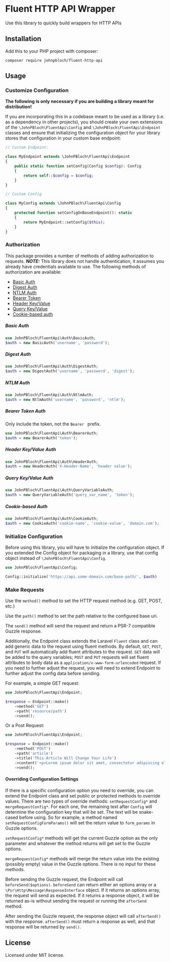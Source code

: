 # Fluent HTTP API Wrapper

Use this library to quickly build wrappers for HTTP APIs

## Installation

Add this to your PHP project with composer:

```shell
composer require johnpbloch/fluent-http-api
```

## Usage

### Customize Configuration

**The following is only necessary if you are building a library meant for distribution!**

If you are incorporating this in a codebase meant to be used as a library (i.e. as a dependency in other projects), you should create your own extensions of the `\JohnPBloch\FluentApi\Config` and `\JohnPBloch\FluentApi\Endpoint` classes and  ensure that initializing the configuration object for your library stores that configuration in your custom base endpoint:

```php
// Custom Endpoint:

class MyEndpoint extends \JohnPBloch\FluentApi\Endpoint
{
    public static function setConfig(Config $config): Config
    {
        return self::$config = $config;
    }
}

// Custom Config

class MyConfig extends \JohnPBloch\FluentApi\Config
{
    protected function setConfigOnBaseEndpoint(): static
    {
        return MyEndpoint::setConfig($this);
    }
}
```

### Authorization

This package provides a number of methods of adding authorization to requests. ***NOTE:*** This library does not handle authentication, it assumes you already have credentials available to use. The following methods of authorization are available:

- [Basic Auth](#basic-auth)
- [Digest Auth](#digest-auth)
- [NTLM Auth](#ntlm-auth)
- [Bearer Token](#bearer-token-auth)
- [Header Key/Value](#header-keyvalue-auth)
- [Query Key/Value](#query-keyvalue-auth)
- [Cookie-based auth](#query-keyvalue-auth)

##### Basic Auth

```php
use JohnPBloch\FluentApi\Auth\BasicAuth;
$auth = new BasicAuth('username', 'password');
```

##### Digest Auth

```php
use JohnPBloch\FluentApi\Auth\DigestAuth;
$auth = new DigestAuth('username', 'password', 'digest');
```

##### NTLM Auth

```php
use JohnPBloch\FluentApi\Auth\NtlmAuth;
$auth = new NtlmAuth('username', 'password', 'ntlm');
```

##### Bearer Token Auth

Only include the token, not the `Bearer ` prefix.

```php
use JohnPBloch\FluentApi\Auth\BearerAuth;
$auth = new BearerAuth('token');
```

##### Header Key/Value Auth

```php
use JohnPBloch\FluentApi\Auth\HeaderAuth;
$auth = new HeaderAuth('X-Header-Name', 'header value');
```

##### Query Key/Value Auth

```php
use JohnPBloch\FluentApi\Auth\QueryVariableAuth;
$auth = new QueryVariableAuth('query_var_name', 'token');
```

##### Cookie-based Auth

```php
use JohnPBloch\FluentApi\Auth\CookieAuth;
$auth = new CookieAuth('cookie-name', 'cookie-value', 'domain.com');
```

### Initialize Configuration

Before using this library, you will have to initialize the configuration object. If you extended the Config object for packaging in a library, use that config object instead of `\JohnPBloch\FluentApi\Config`.

```php
use JohnPBloch\FluentApi\Config;

Config::initialize('https://api.some-domain.com/base-path/', $auth)
```

### Make Requests

Use the `method()` method to set the HTTP request method (e.g. GET, POST, etc.)

Use the `path()` method to set the path relative to the configured base uri.

The `send()` method will send the request and return a PSR-7 compatible Guzzle response.

Additionally, the Endpoint class extends the Laravel `Fluent` class and can add generic data to the request using fluent methods. By default, `GET`, `POST`, and `PUT` will automatically add fluent attributes to the request. `GET` data will be added to the query variables; `POST` and `PUT` requests will set fluent attributes to body data as a `application/x-www-form-urlencoded` request. If you need to further adjust the request, you will need to extend Endpoint to further adjust the config data before sending.

For example, a simple GET request:

```php
use JohnPBloch\FluentApi\Endpoint;

$response = Endpoint::make()
    ->method('GET')
    ->path('resource/path')
    ->send();
```

Or a Post Request:

```php
use JohnPBloch\FluentApi\Endpoint;

$response = Endpoint::make()
    ->method('POST')
    ->path('article')
    ->title('This Article Will Change Your Life')
    ->content('<p>Lorem ipsum dolor sit amet, consectetur adipiscing elit. Quisque commodo lacus et justo dictum, in imperdiet metus sagittis. Integer vestibulum justo quis tortor venenatis, a tempus justo pulvinar. Duis feugiat id orci ac condimentum. Fusce pellentesque dapibus tempus. Nulla nisi turpis, luctus sit amet enim sed, vulputate malesuada erat. Quisque varius quam eget sapien lobortis, ut vulputate nisl elementum. Proin sollicitudin eu ipsum vel mattis.</p>')
    ->send();
```

#### Overriding Configuration Settings

If there is a specific configuration option you need to override, you can extend the Endpoint class and set public or protected methods to override values. There are two types of override methods: `setRequestConfig*` and `mergeRequestConfig*`. For each one, the remaining text after `Config` will determine the configuration key that will be set. The text will be snake-cased before using. So for example, a method named `setRequestConfigFormParams()` will set the return value to `form_params` in Guzzle options.

`setRequestConfig*` methods will get the current Guzzle option as the only parameter and whatever the method returns will get set to the Guzzle options.

`mergeRequestConfig*` methods will merge the return value into the existing (possibly empty) value in the Guzzle options. There is no input for these methods.

Before sending the Guzzle request, the Endpoint will call `beforeSend($options)`. `beforeSend` can return either an options array or a `\Psr\Http\Message\ResponseInterface` object. If it returns an options array, the request will send as expected. If it returns a response object, it will be returned as-is without sending the request or running the `afterSend` method.

After sending the Guzzle request, the response object will call `afterSend()` with the response. `afterSend()` must return a response as well, and that response will be returned by `send()`.

## License

Licensed under MIT license.
